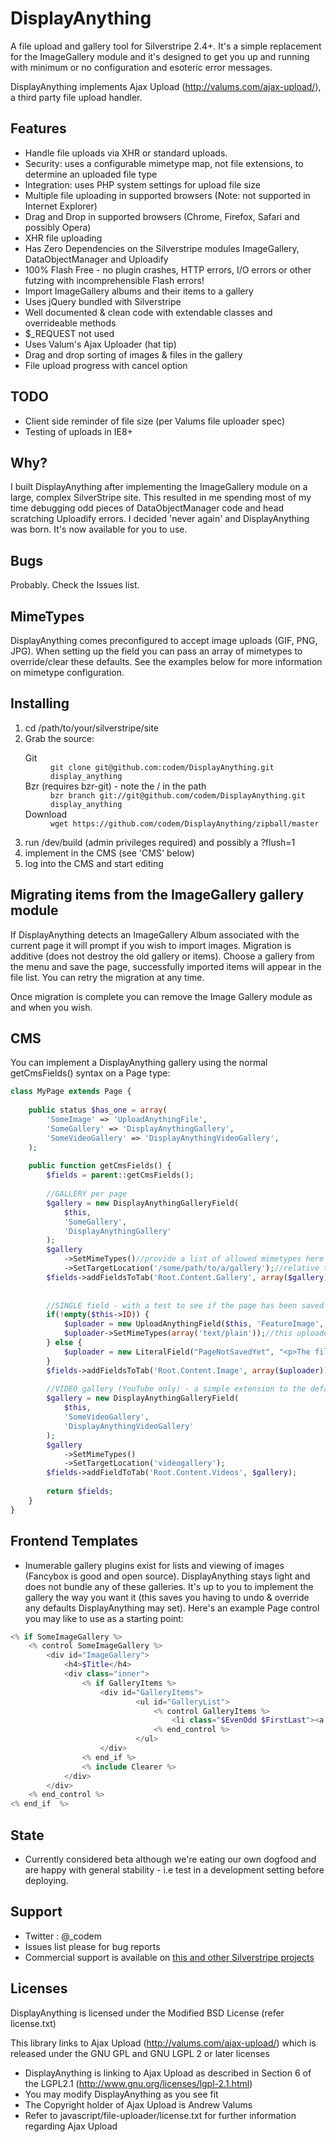 # DisplayAnything #

A file upload and gallery tool for Silverstripe 2.4+. It's a simple replacement for the ImageGallery module and it's designed to get you up and running with minimum or no configuration and esoteric error messages.

DisplayAnything implements Ajax Upload (http://valums.com/ajax-upload/), a third party file upload handler.

## Features ##
+ Handle file uploads via XHR or standard uploads.
+ Security: uses a configurable mimetype map, not file extensions, to determine an uploaded file type
+ Integration: uses PHP system settings for upload file size
+ Multiple file uploading in supported browsers (Note: not supported in Internet Explorer)
+ Drag and Drop in supported browsers (Chrome, Firefox, Safari and possibly Opera)
+ XHR file uploading
+ Has Zero Dependencies on the Silverstripe modules ImageGallery, DataObjectManager and Uploadify
+ 100% Flash Free - no plugin crashes, HTTP errors, I/O errors or other futzing with incomprehensible Flash errors!
+ Import ImageGallery albums and their items to a gallery
+ Uses jQuery bundled with Silverstripe
+ Well documented & clean code with extendable classes and overrideable methods
+ $_REQUEST not used
+ Uses Valum's Ajax Uploader (hat tip)
+ Drag and drop sorting of images & files in the gallery
+ File upload progress with cancel option

## TODO ##
+ Client side reminder of file size (per Valums file uploader spec)
+ Testing of uploads in IE8+

## Why? ##
I built DisplayAnything after implementing the ImageGallery module on a large, complex SilverStripe site.
This resulted in me spending most of my time debugging odd pieces of DataObjectManager code and head scratching Uploadify errors. 
I decided 'never again' and DisplayAnything was born.
It's now available for you to use.

## Bugs ##
Probably. Check the Issues list.

## MimeTypes ##
DisplayAnything comes preconfigured to accept image uploads (GIF, PNG, JPG). When setting up the field you can pass an array of mimetypes to override/clear these defaults.
See the examples below for more information on mimetype configuration.

## Installing ##
<ol>
<li>cd /path/to/your/silverstripe/site</li>
<li>Grab the source:
	<dl>
		<dt>Git</dt>
		<dd><code>git clone git@github.com:codem/DisplayAnything.git display_anything</code></dd>
		<dt>Bzr (requires bzr-git) - note the / in the path</dt>
		<dd><code>bzr branch git://git@github.com/codem/DisplayAnything.git display_anything</code></dd>
		<dt>Download</dt>
		<dd><code>wget https://github.com/codem/DisplayAnything/zipball/master</code></dd>
	</dl>
</li>
<li>run /dev/build (admin privileges required) and possibly a ?flush=1</li>
<li>implement in the CMS (see 'CMS' below)</li>
<li>log into the CMS and start editing</li>
</ol>

## Migrating items from the ImageGallery gallery module ##
If DisplayAnything detects an  ImageGallery Album associated with the current page it will prompt if you wish to import images. Migration is additive (does not destroy the old gallery or items).
Choose a gallery from the menu and save the page, successfully imported items will appear in the file list. You can retry the migration at any time.

Once migration is complete you can remove the Image Gallery module as and when you wish.

## CMS ##
You can implement a DisplayAnything gallery using the normal getCmsFields() syntax on a Page type:

```php
class MyPage extends Page {
	
	public status $has_one = array(
		'SomeImage' => 'UploadAnythingFile',
		'SomeGallery' => 'DisplayAnythingGallery',
		'SomeVideoGallery' => 'DisplayAnythingVideoGallery',
	);
	
	public function getCmsFields() {
		$fields = parent::getCmsFields();
		
		//GALLERY per page
		$gallery = new DisplayAnythingGalleryField(
			$this,
			'SomeGallery',
			'DisplayAnythingGallery'
		);
		$gallery
			->SetMimeTypes()//provide a list of allowed mimetypes here
			->SetTargetLocation('/some/path/to/a/gallery');//relative to ASSETS_PATH
		$fields->addFieldsToTab('Root.Content.Gallery', array($gallery));
		
		
		//SINGLE field - with a test to see if the page has been saved
		if(!empty($this->ID)) {
			$uploader = new UploadAnythingField($this, 'FeatureImage','Image');
			$uploader->SetMimeTypes(array('text/plain'));//this uploader only allowes plain text uploads
		} else {
			$uploader = new LiteralField("PageNotSavedYet", "<p>The file may be uploaded after saving this page.</p>");
		}
		$fields->addFieldsToTab('Root.Content.Image', array($uploader));
		
		//VIDEO gallery (YouTube only) - a simple extension to the default gallery
		$gallery = new DisplayAnythingGalleryField(
			$this,
			'SomeVideoGallery',
			'DisplayAnythingVideoGallery'
		);
		$gallery
			->SetMimeTypes()
			->SetTargetLocation('videogallery');
		$fields->addFieldToTab('Root.Content.Videos', $gallery);
		
		return $fields;
	}
}
```
## Frontend Templates ##
+ Inumerable gallery plugins exist for lists and viewing of images (Fancybox is good and open source). DisplayAnything stays light and does not bundle any of these galleries. It's up to you to implement the gallery the way you want it (this saves you having to undo & override any defaults DisplayAnything may set).
Here's an example Page control you may like to use as a starting point:

```php
<% if SomeImageGallery %>
	<% control SomeImageGallery %>
		<div id="ImageGallery">
			<h4>$Title</h4>
			<div class="inner">
				<% if GalleryItems %>
					<div id="GalleryItems">
							<ul id="GalleryList">
								<% control GalleryItems %>
									<li class="$EvenOdd $FirstLast"><a href="$URL" rel="page-gallery">$CroppedImage(90,90)</a></li>
								<% end_control %>
							</ul>
					</div>
				<% end_if %>
				<% include Clearer %>
			</div>
		</div>
	<% end_control %>
<% end_if  %>
```

## State ##
+ Currently considered beta although we're eating our own dogfood and are happy with general stability - i.e test in a development setting before deploying.

## Support ##
+ Twitter : @_codem
+ Issues list please for bug reports
+ Commercial support is available on <a href="http://codem.com.au">this and other Silverstripe projects</a>

## Licenses ##
DisplayAnything is licensed under the Modified BSD License (refer license.txt)

This library links to Ajax Upload (http://valums.com/ajax-upload/) which is released under the GNU GPL and GNU LGPL 2 or later licenses
+ DisplayAnything is linking to Ajax Upload as described in Section 6 of the LGPL2.1 (http://www.gnu.org/licenses/lgpl-2.1.html)
+ You may modify DisplayAnything as you see fit
+ The Copyright holder of Ajax Upload is Andrew Valums
+ Refer to javascript/file-uploader/license.txt for further information regarding Ajax Upload


